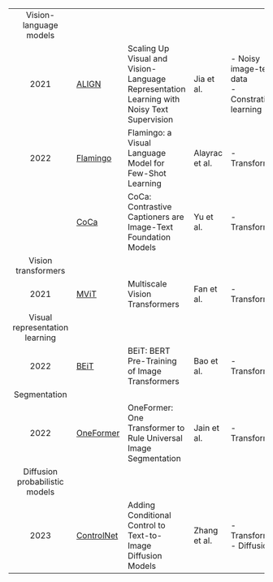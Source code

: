 <!-- # 1. Image Generative AI
## 1) VAE
- [Auto Encoding Variational Bayes](https://github.com/KimRass/VAE/tree/main/papers/VAE)
## 2) GANs
- [Generative Adversarial Nets](https://github.com/KimRass/AI-Paper-Reviews/tree/main/GANs)
## 3) Pix2Pix
- [Image-to-Image Translation with Conditional Adversarial Networks](https://github.com/KimRass/Pix2Pix/blob/main/papers/Pix2Pix)
## 4) StarGAN
- [StarGAN: Unified Generative Adversarial Networks for Multi-Domain Image-to-Image Translation](https://github.com/KimRass/StarGAN/tree/main/papers/StarGAN)
## 5) DDPM
- [Denoising Diffusion Probabilistic Models](https://github.com/KimRass/DDPM/tree/main/papers/DDPM) -->

<!-- ||||
|:-:|:-:|:-:|
| Vision |
| 2014 | GAN | Goodfellow et al. |
| 2016 | Context Encoder | Pathak et al. |
| 2022 | BEiT | Bao et al. |
| 2022 | Flamingo | Alayrac et al. | -->

||||||
|:-:|:-|:-|:-|:-|
| Vision-language models |
| 2021 | [ALIGN](https://github.com/KimRass/AI-Papers/blob/main/vlms/scaling_up_visual_and_vision_language_representation_learning%0D_with_noisy_text_supervision.pdf) | Scaling Up Visual and Vision-Language Representation Learning with Noisy Text Supervision | Jia et al. | - Noisy image-text data<br>- Constrative learning |
| 2022 | [Flamingo](https://github.com/KimRass/AI-Papers/blob/main/vlms/flamingo_a_visual_language_model_for_few_shot_learning.pdf) | Flamingo: a Visual Language Model for Few-Shot Learning | Alayrac et al. | - Transformer |
|| [CoCa](https://github.com/KimRass/AI-Papers/blob/main/vlms/coca_contrastive_captioners_are_image_text_foundation_models.pdf) | CoCa: Contrastive Captioners are Image-Text Foundation Models | Yu et al. | - Transformer |
| Vision transformers |
| 2021 | [MViT](https://github.com/KimRass/AI-Papers/blob/main/vits/multiscale_vision_transformers.pdf) | Multiscale Vision Transformers | Fan et al. | - Transformer |
| Visual representation learning |
| 2022 | [BEiT](https://github.com/KimRass/AI-Papers/blob/main/visual_representation_learning/beit_bert_pretraining_of_image_transformers.pdf) | BEiT: BERT Pre-Training of Image Transformers | Bao et al. | - Transformer |
| Segmentation |
| 2022 | [OneFormer](https://github.com/KimRass/AI-Papers/blob/main/segmentation/oneformer_one_transformer_to_rule_universal_image_segmentation.pdf) | OneFormer: One Transformer to Rule Universal Image Segmentation | Jain et al. | - Transformer |
| Diffusion probabilistic models |
| 2023 | [ControlNet](https://github.com/KimRass/AI-Papers/blob/main/dpms/adding_conditional_control_to_text_to_Image_diffusion_models.pdf) | Adding Conditional Control to Text-to-Image Diffusion Models | Zhang et al. | - Transformer<br>- Diffusion |
